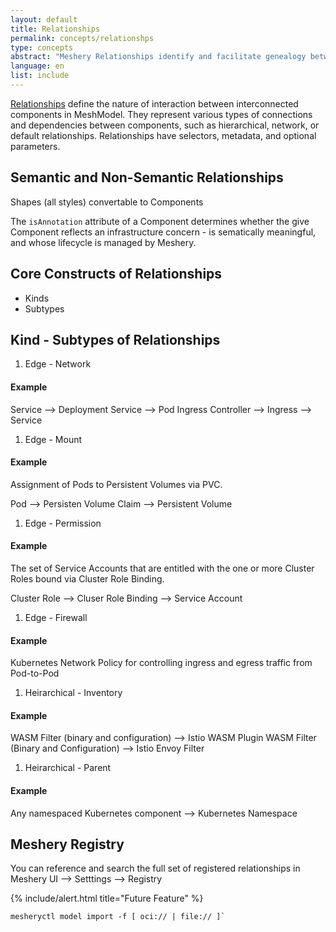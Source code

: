 ```yaml
---
layout: default
title: Relationships
permalink: concepts/relationshps
type: concepts
abstract: "Meshery Relationships identify and facilitate genealogy between Components."
language: en
list: include
---
```


[Relationships](https://github.com/meshery/meshery/tree/master/server/meshmodel/relationships) define the nature of interaction between interconnected components in MeshModel. They represent various types of connections and dependencies between components, such as hierarchical, network, or default relationships. Relationships have selectors, metadata, and optional parameters.


## Semantic and Non-Semantic Relationships
Shapes (all styles) convertable to Components

The `isAnnotation` attribute of a Component determines whether the give Component reflects an infrastructure concern - is sematically meaningful, and whose lifecycle is managed by Meshery.

## Core Constructs of Relationships

- Kinds
- Subtypes


## Kind - Subtypes of Relationships

1. Edge - Network

#### Example
Service --> Deployment
Service --> Pod
Ingress Controller --> Ingress --> Service

1. Edge - Mount

#### Example
Assignment of Pods to Persistent Volumes via PVC.

Pod --> Persisten Volume Claim --> Persistent Volume
 
1. Edge - Permission

#### Example
The set of Service Accounts that are entitled with the one or more Cluster Roles bound via Cluster Role Binding.

Cluster Role --> Cluser Role Binding --> Service Account

1. Edge - Firewall

#### Example
Kubernetes Network Policy for controlling ingress and egress traffic from Pod-to-Pod

1. Heirarchical - Inventory

#### Example
WASM Filter (binary and configuration) --> Istio WASM Plugin
WASM Filter (Binary and Configuration) --> Istio Envoy Filter

1. Heirarchical - Parent

#### Example
Any namespaced Kubernetes component --> Kubernetes Namespace

## Meshery Registry
You can reference and search the full set of registered relationships in Meshery UI --> Setttings --> Registry



{% include/alert.html title="Future Feature" %}

```
mesheryctl model import -f [ oci:// | file:// ]`
```
